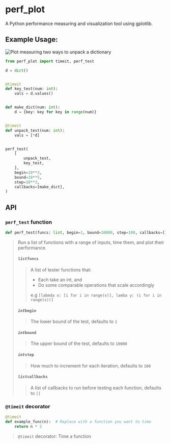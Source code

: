 # perf_plot

A Python performance measuring and visualization tool using gplotlib.

## Example Usage:

![Plot measuring two ways to unpack a dictionary](https://media.discordapp.net/attachments/566419626758504452/1196988560990011483/image.png?ex=65c2dbf7&is=65b066f7&hm=ff36728ddb780172fb0153b34f8321e3bd268a4864923a4328c2404f9dff3a71&=&format=webp&quality=lossless)

```python
from perf_plot import timeit, perf_test

d = dict()


@timeit
def key_test(num: int):
    vals = d.values()


def make_dict(num: int):
    d = {key: key for key in range(num)}


@timeit
def unpack_test(num: int):
    vals = [*d]


perf_test(
    [
        unpack_test,
        key_test,
    ],
    begin=10**3,
    bound=10**5,
    step=10**3,
    callbacks=[make_dict],
)
```

## API

### `perf_test` function

```python
def perf_test(funcs: list, begin=1, bound=10000, step=100, callbacks=[])
```

> Run a list of functions with a range of inputs, time them, and plot their
> performance.
> 
> #### _`list`_**`funcs`**
> 
> > A list of tester functions that:
> >
> > - Each take an int, and
> > - Do some comparable operations that scale accordingly
> >
> > e.g `[labmda x: [i for i in range(x)], lamba y: (i for i in range(x))]`
> 
> #### _`int`_**`begin`**
> 
> > The lower bound of the test, defaults to `1`
> 
> #### _`int`_**`bound`**
> 
> > The upper bound of the test, defaults to `10000`
> 
> #### _`int`_**`step`**
> 
> > How much to increment for each iteration, defaults to `100`
> 
> #### _`list`_**`callbacks`**
> 
> > A list of callbacks to run before testing each function, defaults to `[]`

### `@timeit` decorator

```python
@timeit
def example_func(n):  # Replace with a function you want to time
    return n * 2
```

> `@timeit` decorator: Time a function
